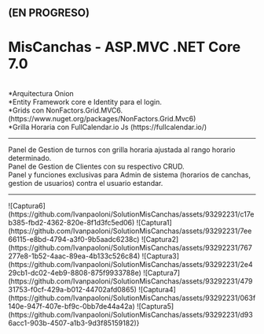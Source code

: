  <h2> (EN PROGRESO)</h2>
<h1> MisCanchas - ASP.MVC .NET Core 7.0 </h1>
<br/>
*Arquitectura Onion
<br/>
*Entity Framework core e Identity para el login.
<br/>
*Grids con NonFactors.Grid.MVC6. (https://www.nuget.org/packages/NonFactors.Grid.Mvc6)
<br/>
*Grilla Horaria con FullCalendar.io Js (https://fullcalendar.io/)

<hr/>
Panel de Gestion de turnos con grilla horaria ajustada al rango horario determinado. 
<br/>
Panel de Gestion de Clientes con su respectivo CRUD. 
<br/>
Panel y funciones exclusivas para Admin de sistema (horarios de canchas, gestion de usuarios) contra el usuario estandar.
<hr/>
![Captura6](https://github.com/Ivanpaoloni/SolutionMisCanchas/assets/93292231/c17eb385-fbd2-4362-820e-8f1d3fc5ed06)
![Captura1](https://github.com/Ivanpaoloni/SolutionMisCanchas/assets/93292231/7ee66115-e8bd-4794-a3f0-9b5aadc6238c)
![Captura2](https://github.com/Ivanpaoloni/SolutionMisCanchas/assets/93292231/767277e8-1b52-4aac-89ea-4b133c526c84)
![Captura3](https://github.com/Ivanpaoloni/SolutionMisCanchas/assets/93292231/2e429cb1-dc02-4eb9-8808-875f9933788e)
![Captura7](https://github.com/Ivanpaoloni/SolutionMisCanchas/assets/93292231/47931753-f0cf-429a-b012-44702afd0865)
![Captura4](https://github.com/Ivanpaoloni/SolutionMisCanchas/assets/93292231/063f140e-947f-407e-bf9c-0bb7de44a42a)
![Captura5](https://github.com/Ivanpaoloni/SolutionMisCanchas/assets/93292231/d936acc1-903b-4507-a1b3-9d3f85159182)}

